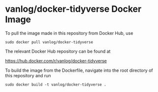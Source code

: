
# vanlog/docker-tidyverse Docker Image

To pull the image made in this repository from Docker Hub, use

```
sudo docker pull vanlog/docker-tidyverse
```

The relevant Docker Hub repository can be found at


https://hub.docker.com/r/vanlog/docker-tidyverse


To build the image from the Dockerfile, navigate into the root directory of this repository and run


```
sudo docker build -t vanlog/docker-tidyverse .
```

